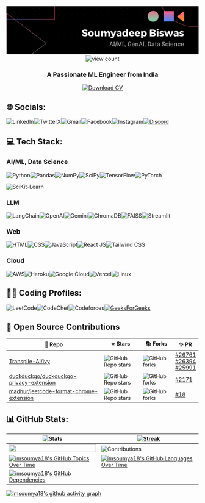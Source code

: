 <img src='assets/linkedIn_banner.png'>

<div align="center">
    <img src="https://komarev.com/ghpvc/?username=imsoumya18&label=Profile%20views&color=0e75b6&style=flat" alt="view count"  height="25px"/>
</div>

<h3 align="center">A Passionate ML Engineer from India</h3>

<div align="center">
    <a href="https://drive.google.com/drive/folders/13TK5rRevTDf68PE0dT3lXg0O_8U1gcjA?usp=drive_link" target="_blank">
        <img src="https://img.shields.io/badge/Download%20CV-8A2BE2" alt="Download CV" width="200px">
    </a>
</div>

## 🌐 Socials:
 [<img align="left" src="https://img.shields.io/badge/linkedin-%230077B5.svg?style=for-the-badge&logo=linkedin&logoColor=white"  alt="LinkedIn"  height="30px">](https://linkedin.com/in/imsoumya18)
 [<img align="left" src="https://img.shields.io/badge/X-%23000000.svg?style=for-the-badge&logo=X&logoColor=white"  alt="TwitterX"  height="30px">](https://twitter.com/imsoumya184)
 [<img align="left" src="https://img.shields.io/badge/Gmail-D14836?style=for-the-badge&logo=gmail&logoColor=white"  alt="Gmail"  height="30px">](mailto:soumyadeep184@gmail.com)
 [<img align="left" src="https://img.shields.io/badge/Facebook-%231877F2.svg?style=for-the-badge&logo=Facebook&logoColor=white"  alt="Facebook"  height="30px">](https://facebook.com/imsoumya18)
 [<img align="left" src="https://img.shields.io/badge/Instagram-%23E4405F.svg?style=for-the-badge&logo=Instagram&logoColor=white"  alt="Instagram"  height="30px">](https://instagram.com/b_soumya4)
 [<img src="https://img.shields.io/badge/Discord-%235865F2.svg?style=for-the-badge&logo=discord&logoColor=white"  alt="Discord"  height="30px">](https://discordapp.com/users/832576008149794818)

## 💻 Tech Stack:
### AI/ML, Data Science
<img align="left" src="https://img.shields.io/badge/python-3670A0?style=for-the-badge&logo=python&logoColor=ffdd54"  alt="Python"  height="30px">
<img align="left" src="https://img.shields.io/badge/pandas-%23150458.svg?style=for-the-badge&logo=pandas&logoColor=white"  alt="Pandas"  height="30px">
<img align="left" src="https://img.shields.io/badge/numpy-%23013243.svg?style=for-the-badge&logo=numpy&logoColor=white"  alt="NumPy"  height="30px">
<img align="left" src="https://img.shields.io/badge/SciPy-%230C55A5.svg?style=for-the-badge&logo=scipy&logoColor=%white"  alt="SciPy"  height="30px">
<img align="left" src="https://img.shields.io/badge/TensorFlow-%23FF6F00.svg?style=for-the-badge&logo=TensorFlow&logoColor=white"  alt="TensorFlow"  height="30px">
<img align="left" src="https://img.shields.io/badge/PyTorch-%23EE4C2C.svg?style=for-the-badge&logo=PyTorch&logoColor=white"  alt="PyTorch"  height="30px">
<img src="https://img.shields.io/badge/scikit--learn-%23F7931E.svg?style=for-the-badge&logo=scikit-learn&logoColor=white"  alt="SciKit-Learn"  height="30px">

### LLM
<img align="left" src="https://img.shields.io/badge/LangChain-1C3C3C.svg?style=for-the-badge&logo=LangChain&logoColor=white"  alt="LangChain"  height="30px">
<img align="left" src="https://img.shields.io/badge/OpenAI-412991.svg?style=for-the-badge&logo=OpenAI&logoColor=white"  alt="OpenAI"  height="30px">
<img align="left" src="https://img.shields.io/badge/Google%20Gemini-8E75B2.svg?style=for-the-badge&logo=Google-Gemini&logoColor=white"  alt="Gemini"  height="30px">
<img align="left" src="https://img.shields.io/badge/ChromaDB-red.svg"  alt="ChromaDB"  height="30px">
<img align="left" src="https://img.shields.io/badge/FAISS-blue.svg"  alt="FAISS"  height="30px">
<img src="https://img.shields.io/badge/Streamlit-FF4B4B.svg?style=for-the-badge&logo=Streamlit&logoColor=white"  alt="Streamlit"  height="30px">

### Web
<img align="left" src="https://img.shields.io/badge/HTML5-E34F26.svg?style=for-the-badge&logo=HTML5&logoColor=white"  alt="HTML"  height="30px">
<img align="left" src="https://img.shields.io/badge/CSS3-1572B6.svg?style=for-the-badge&logo=CSS3&logoColor=white"  alt="CSS"  height="30px">
<img align="left" src="https://img.shields.io/badge/JavaScript-F7DF1E.svg?style=for-the-badge&logo=JavaScript&logoColor=black"  alt="JavaScript"  height="30px">
<img align="left" src="https://img.shields.io/badge/React-61DAFB.svg?style=for-the-badge&logo=React&logoColor=black"  alt="React JS"  height="30px">
<img src="https://img.shields.io/badge/Tailwind%20CSS-06B6D4.svg?style=for-the-badge&logo=Tailwind-CSS&logoColor=white"  alt="Tailwind CSS"  height="30px">

### Cloud
<img align="left" src="https://img.shields.io/badge/Amazon%20Web%20Services-232F3E.svg?style=for-the-badge&logo=Amazon-Web-Services&logoColor=white"  alt="AWS"  height="30px">
<img align="left" src="https://img.shields.io/badge/Heroku-430098.svg?style=for-the-badge&logo=Heroku&logoColor=white"  alt="Heroku"  height="30px">
<img align="left" src="https://img.shields.io/badge/Google%20Cloud-4285F4.svg?style=for-the-badge&logo=Google-Cloud&logoColor=white"  alt="Google Cloud"  height="30px">
<img align="left" src="https://img.shields.io/badge/Vercel-000000.svg?style=for-the-badge&logo=Vercel&logoColor=white"  alt="Vercel"  height="30px">
<img src="https://img.shields.io/badge/Linux-FCC624.svg?style=for-the-badge&logo=Linux&logoColor=black"  alt="Linux"  height="30px">

 ## 👨‍💻 Coding Profiles:
 [<img align="left" src="https://raw.githubusercontent.com/rahuldkjain/github-profile-readme-generator/master/src/images/icons/Social/leet-code.svg"  alt="LeetCode"  height="42px">](https://leetcode.com/imsoumya18)
 [<img align="left" src="https://cdn.jsdelivr.net/npm/simple-icons@3.1.0/icons/codechef.svg"  alt="CodeChef"  height="42px">](https://www.codechef.com/users/rowan_atkinson)
 [<img align="left" src="https://github.com/rahuldkjain/github-profile-readme-generator/blob/master/src/images/icons/Social/codeforces.svg"  alt="Codeforces"  height="42px">](https://codeforces.com/profile/imsoumya18)
 [<img src="https://raw.githubusercontent.com/rahuldkjain/github-profile-readme-generator/master/src/images/icons/Social/geeks-for-geeks.svg"  alt="GeeksForGeeks"  height="42px">](https://auth.geeksforgeeks.org/user/imsoumya18)
 
## 🚀 Open Source Contributions

| 🎁 Repo | ⭐ Stars | 📚 Forks | ✨ PR |
| --- | --- | --- | --- |
| [Transpile-AI/ivy](https://github.com/Transpile-AI/ivy) | ![GitHub Repo stars](https://img.shields.io/github/stars/Transpile-AI/ivy?style=flat) | ![GitHub forks](https://img.shields.io/github/forks/Transpile-AI/ivy?style=flat) | [#26761](https://github.com/Transpile-AI/ivy/pull/26761) <br> [#26394](https://github.com/Transpile-AI/ivy/pull/26394) <br> [#25991](https://github.com/Transpile-AI/ivy/pull/25991) |
| [duckduckgo/duckduckgo-privacy-extension](https://github.com/duckduckgo/duckduckgo-privacy-extension) | ![GitHub Repo stars](https://img.shields.io/github/stars/duckduckgo/duckduckgo-privacy-extension?style=flat) | ![GitHub forks](https://img.shields.io/github/forks/duckduckgo/duckduckgo-privacy-extension?style=flat) | [#2171](https://github.com/duckduckgo/duckduckgo-privacy-extension/pull/2171) |
| [madhur/leetcode-format-chrome-extension](https://github.com/madhur/leetcode-format-chrome-extension) | ![GitHub Repo stars](https://img.shields.io/github/stars/madhur/leetcode-format-chrome-extension?style=flat) | ![GitHub forks](https://img.shields.io/github/forks/madhur/leetcode-format-chrome-extension?style=flat) | [#18](https://github.com/madhur/leetcode-format-chrome-extension/pull/18) |

## 📊 GitHub Stats:
|![Stats](https://github-readme-stats.vercel.app/api?username=imsoumya18&theme=tokyonight&include_all_commits=true&show_icons=true&hide_border=false&count_private=true)|[![Streak](https://github-readme-streak-stats.herokuapp.com?user=imsoumya18&theme=tokyonight)](https://git.io/streak-stats)|
|--|--|
|<img src="https://github-readme-stats.vercel.app/api/top-langs/?username=imsoumya18&theme=tokyonight&hide_border=false&include_all_commits=true&count_private=true&layout=compact" width="100%" height="100%">|![Contributions](https://github-contributor-stats.vercel.app/api?username=imsoumya18&limit=5&theme=tokyonight&combine_all_yearly_contributions=true)|
| [![imsoumya18's GitHub Topics Over Time](https://stats.quine.sh/imsoumya18/topics-over-time?theme=dark)](https://quine.sh?utm_source=widgets&utm_campaign=imsoumya18) | [![imsoumya18's GitHub Languages Over Time](https://stats.quine.sh/imsoumya18/languages-over-time?theme=dark)](https://quine.sh?utm_source=widgets&utm_campaign=imsoumya18) |
| [![imsoumya18's GitHub Dependencies](https://stats.quine.sh/imsoumya18/dependencies?theme=dark)](https://quine.sh?utm_source=widgets&utm_campaign=imsoumya18) |  |

[![imsoumya18's github activity graph](https://github-readme-activity-graph.vercel.app/graph?username=imsoumya18&bg_color=1a1b27&color=38bdae&line=70a5fd&point=a8005a&area=true&hide_border=false)](https://github.com/ashutosh00710/github-readme-activity-graph)
